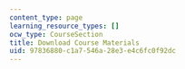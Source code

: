 ```yaml
---
content_type: page
learning_resource_types: []
ocw_type: CourseSection
title: Download Course Materials
uid: 97836880-c1a7-546a-28e3-e4c6fc0f92dc
---
```

